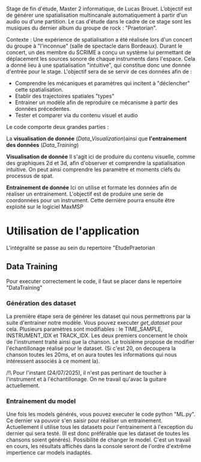 Stage de fin d'étude, Master 2 informatique, de Lucas Brouet. L’objectif est de générer une spatialisation multincanale automatiquement à partir d'un audio ou d'une partition.
Le cas d'étude dans le cadre de ce stage sont les musiques du dernier album du groupe de rock : "Praetorian". 

Contexte : Une expérience de spatialisation a été réalisée lors d'un concert du groupe à "l'inconnue" (salle de spectacle dans Bordeaux). Durant le concert, un des membre du SCRIME a conçu un système lui
permettant de déplacement les sources sonore de chaque instruments dans l'espace. Cela a donné lieu à une spatialisation "intuitive", qui constitue donc une donnée d'entrée pour le stage.
L'objectif sera de se servir de ces données afin de :

- Comprendre les mécaniques et paramètres qui incitent à "déclencher" cette spatialisation.
- Etablir des trajectoires spatiales "types"
- Entrainer un modèle afin de reproduire ce mécanisme à partir des données précedentes. 
- Tester et comparer via du contenu visuel et audio

Le code comporte deux grandes parties :

La **visualisation de donnée** (_Data_Visualization_)ainsi que **l'entrainement des données** (_Data_Training_)


**Visualisation de donnée**
Il s'agit ici de produire du contenu visuelle, comme des graphiques 2d et 3d, afin d'observer et comprendre la spatialisation intuitive. On peut ainsi comprendre les paramètre et moments cléfs du processus de spat.

**Entrainement de donnée**
Ici on utilise et formate les données afin de réaliser un entrainement. L'objectif est de produire une serie de coordonnées pour un instrument. Cette dernière pourra ensuite être exploité sur le logiciel MaxMSP


# Utilisation de l'application
L'intégralité se passe au sein du repertoire "EtudePraetorian
## Data Training
Pour executer correctement le code, il faut se placer dans le repertoire "DataTraining"
### Génération des dataset
La première étape sera de générer les dataset qui nous permettrons par la suite d'entrainer notre modèle. Vous pouvez executer _get_dataset_ pour cela.
Plusieurs paramètres sont modifiables : le TIME_SAMPLE, INSTRUMENT_IDX et TRACK_IDX. Les deux premiers concernent le choix de l'instrument traité ainsi que la chanson. Le troisième propose de modifier l'échantillonage réalisé pour le dataset. (Si c'est 20, on decoupera la chanson toutes les 20ms, et on aura toutes les informations qui nous intéressent associés à ce moment la).

/!\ Pour l'instant (24/07/2025), il n'est pas pertinant de toucher à l'instrument et à l'échantillonage. On ne travail qu'avac la guitare actuellement.

### Entrainement du model
Une fois les models générés, vous pouvez executer le code python "ML.py". Ce dernier va pouvoir s'en saisir pour réaliser un entrainement. Actuellement il utilise tous les datasets pour l'entrainement à l'exception du dernier qui sera testé. (Il est donc préférable que les dataset de toutes les chansons soient générés).
Possibilité de changer le model. C'est un travail en cours, les résultats affichés dans la console seront de l'ordre d'extrême impertience car models inadaptés.

